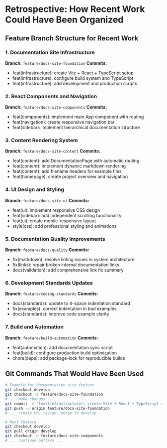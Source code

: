 # Retrospective: How Recent Work Could Have Been Organized

## Feature Branch Structure for Recent Work

### 1. Documentation Site Infrastructure

**Branch:** `feature/docs-site-foundation`
**Commits:**

- feat(infrastructure): create Vite + React + TypeScript setup
- feat(infrastructure): configure build system and TypeScript
- feat(infrastructure): add development and production scripts

### 2. React Components and Navigation  

**Branch:** `feature/docs-site-components`
**Commits:**

- feat(components): implement main App component with routing
- feat(navigation): create responsive navigation bar
- feat(sidebar): implement hierarchical documentation structure

### 3. Content Rendering System

**Branch:** `feature/docs-site-content`
**Commits:**

- feat(content): add DocumentationPage with automatic routing
- feat(content): implement dynamic markdown rendering
- feat(content): add filename headers for example files
- feat(homepage): create project overview and navigation

### 4. UI Design and Styling

**Branch:** `feature/docs-site-ui`
**Commits:**

- feat(ui): implement responsive CSS design
- feat(sidebar): add independent scrolling functionality
- feat(ui): create mobile-responsive layout
- style(css): add professional styling and animations

### 5. Documentation Quality Improvements

**Branch:** `feature/docs-quality`
**Commits:**

- fix(markdown): resolve linting issues in system architecture
- fix(links): repair broken internal documentation links
- docs(validation): add comprehensive link fix summary

### 6. Development Standards Updates

**Branch:** `feature/coding-standards`
**Commits:**

- docs(standards): update to 4-space indentation standard
- fix(examples): correct indentation in bad examples
- docs(standards): improve code example clarity

### 7. Build and Automation

**Branch:** `feature/build-automation`
**Commits:**

- feat(automation): add documentation sync script
- feat(build): configure production build optimization
- chore(deps): add package-lock for reproducible builds

## Git Commands That Would Have Been Used

```bash
# Example for documentation site feature
git checkout develop
git checkout -b feature/docs-site-foundation
# ... make changes ...
git commit -m "feat(infrastructure): create Vite + React + TypeScript setup"
git push -u origin feature/docs-site-foundation
# ... create PR, review, merge to develop ...

# Next feature
git checkout develop  
git pull origin develop
git checkout -b feature/docs-site-components
# ... continue pattern ...
```
